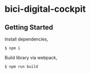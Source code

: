 # bici-digital-cockpit

## Getting Started

Install dependencies,

```bash
$ npm i
```

Build library via webpack,

```bash
$ npm run build
```
